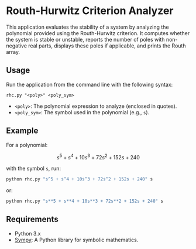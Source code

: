 # Routh-Hurwitz Criterion Analyzer

This application evaluates the stability of a system by analyzing the polynomial provided using the Routh-Hurwitz criterion. It computes whether the system is stable or unstable, reports the number of poles with non-negative real parts, displays these poles if applicable, and prints the Routh array.

## Usage

Run the application from the command line with the following syntax:

```
rhc.py "<poly>" <poly_sym>
```

- `<poly>`: The polynomial expression to analyze (enclosed in quotes).
- `<poly_sym>`: The symbol used in the polynomial (e.g., `s`).

## Example

For a polynomial:

$$s^5 + s^4 + 10s^3 + 72s^2 + 152s + 240$$

with the symbol `s`, run:

``` bash
python rhc.py "s^5 + s^4 + 10s^3 + 72s^2 + 152s + 240" s
```

or:

``` bash
python rhc.py "s**5 + s**4 + 10s**3 + 72s**2 + 152s + 240" s
```

## Requirements

- Python 3.x
- [Sympy](https://www.sympy.org/): A Python library for symbolic mathematics.
